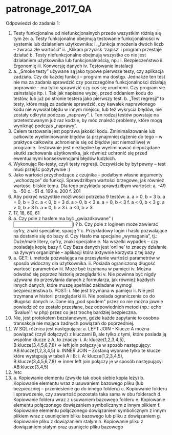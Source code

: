 # patronage_2017_QA

Odpowiedzi do zadania 1:
1.	Testy funkcjonalne od niefunkcjonalnych przede wszystkim różnią się tym że:
	a.	Testy funkcjonalne obejmują testowanie funkcjonalności w systemie lub działaniem użytkownika:
		i.	„funkcja mnożenia dwóch liczb – zwraca złe wartości”
		ii.	„Klikam przycisk ‘zapisz’ i program przestaje działać
	b.	Testy niefunkcjonalne obejmują wszystko co nie jest działaniem użytkownika lub funkcjonalnością, np.: 
		i.	Bezpieczeństwo
		ii.	Ergonomię
		iii.	Konwersję danych
		iv.	Testowanie instalacji
2.	
	a.	„Smoke testy” używane są jako typowe pierwsze testy, czy aplikacja zadziała. Czy do każdej funkcji – program ma dostęp. Jednakże ten test nie ma za zadania sprawdzić czy poszczególne funkcjonalności działają poprawnie – ma tylko sprawdzić czy coś się uruchomi. Czy program się zainstaluje itp.
		i.	Tak jak napisane wyżej, przed oddaniem kodu do testów, lub już po stronie testera jako pierwszy test.
	b.	„Test regresji” to testy, które mają za zadanie sprawdzić, czy kawałek naprawionego kodu nie wywołał błędu w innym miejscu, lub też wykrycia błędów, nie zostały odkryte podczas „naprawy”.
		i.	Ten rodzaj testów powstaje na przetestowanym już raz kodzie, by móc znaleźć problemy, które mogą wyniknąć podczas „naprawy”.
3.	Celem testowania jest poprawa jakości kodu. Zminimalizowanie lub całkowite wyeliminowanie błędów (a przynajmniej dążenie do tego – w praktyce całkowite uchronienie się od błędów jest niemożliwe) w programie. Testowanie jest niezbędne by wyeliminować niepożądane skutki zachowania użytkownika, jak również uchronić się przed ewentualnymi konsekwencjami błędów ludzkich.
4.	Wykonując Re-testy, czyli testy regresji. Oczywiście by był pewny – test musi przejść pozytywnie :)
5.	Jako wartości przychodzące z czujnika – podałbym własne argumenty „wchodzące” do funkcji. Sprawdziłbym wartości brzegowe, jak również wartości bliskie temu. Dla tego przykładu sprawdziłbym wartości:
	a.	-49
	b.	-50
	c.	-51
	d.	199
	e.	200
	f.	201
6.	Aby pokryć wszystkie możliwości potrzeba 9 testów:
	a.	a > 0, b = 3
	b.	a = 0, b = 3
	c.	a < 0, b = 3
	d.	a > 0, b < 3
	e.	a = 0, b < 3
	f.	a < 0, b < 3
	g.	a > 0, b > 3
	h.	a = 0, b > 3
	i.	a <0, b > 3
7.	17, 18, 60, 61
8.	 
	a.	Czy pole z hasłem ma być „gwiazdkowane” (<input type=password>) ?
	b.	Czy pole z loginem może zawierać cyfry, znaki specjalne, spację ?
	c.	Przykładowy login i hasło pozwalające na dostanie się do bazy
	d.	Czy Hasło ma specjalne „wymagania”, tj.: Duże/małe litery, cyfry, znaki specjalne
	e.	Na wszelki wypadek – czy posiadają kopię bazy
	f.	Czy Baza danych jest ‘online’ to znaczy działanie na żywym organizmie – aplikacji która aktywnie korzysta z tej bazy
9.	 
	a.	GET:
		i.	metoda pozwalająca  na przesyłanie wartości parametrów w sposób widoczny dla użytkownika. 
		ii.	Posiada ograniczoną długość wartości parametrów
		iii.	Może być trzymana w pamięci 
		iv.	Można odwołać się poprzez historię przeglądarki
		v.	Nie powinna być nigdy używana do przesyłania danych z formularza, jak również każdych innych danych, które muszę spełniać zakładane wymogi bezpieczeństwa
	b.	POST:
		i.	Nie jest trzymana w pamięci
		ii.	Nie jest trzymana w historii przeglądarki
		iii.	Nie posiada ograniczenia co do długości danych
		iv.	Dane idą „pod spodem” przez co nie można jawnie powiedzieć co zostało przesłane, bez odpowiednich metod (np.: echo ‘$value1’; w php) przez co jest trochę bardziej bezpieczna.
10.	Nie, jest protokołem bezstanowym, gdzie każde zapytanie to osobna transakcja nie mająca żadnych powiązań do poprzedniej.
11.	W SQL różnica jest następująca:
	a.	LEFT JOIN - Klucze A można powiązać (czyli dołączyć) z kluczami B, ale tylko z tymi, które posiada ją wspólne klucze z A, to znaczy:
		i.	A: klucze(1,2,3,4,5), B:klucze(3,4,5,6,7,8) => left join połączy je w sposób następujący: AB:klucze(1,2,3,4,5)
	b.	INNER JOIN – Zostaną wybrane tylko te klucze które występują w tabeli A i B:
		i.	A: klucze(1,2,3,4,5), B:klucze(3,4,5,6,7,8) => inner left join połączy je w sposób następujący: AB:klucze(3,4,5)
12.	/etc
13.	 
	a.	Kopiowanie elementu (zwykłe tak obok siebie kopia leży)
	b.	Kopiowanie elementu wraz z usuwaniem bazowego pliku (lub bezpieczniej – przeniesienie go do innego folderu)
	c.	Kopiowanie folderu i sprawdzenie, czy zawartość pozostała taka sama w obu folderach
	d.	Kopiowanie folderu wraz z usuwaniem bazowego folderu
	e.	Kopiowanie elementu połączonego dowiązaniem symbolicznym z innym plikiem
	f.	Kopiowanie elementu połączonego dowiązaniem symbolicznym z innym plikiem wraz z usunięciem bliku bazowego lub pliku z dowiązaniem
	g.	Kopiowanie pliku z dowiązaniem stałym
h.	Kopiowanie pliku z dowiązaniem stałym oraz usunięcie pliku bazowego